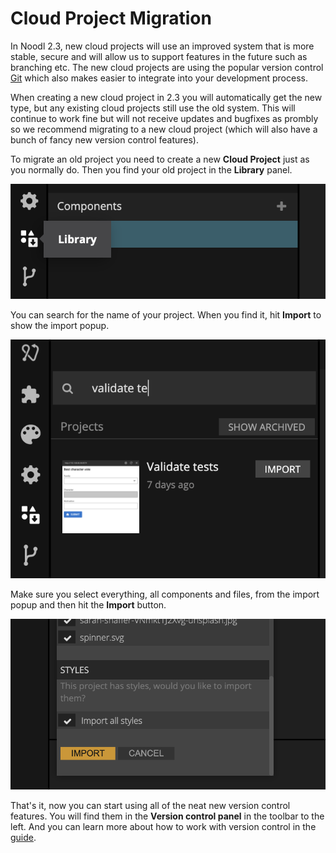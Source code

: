 # Cloud Project Migration

In Noodl 2.3, new cloud projects will use an improved system that is more stable, secure and will allow us to support features in the future such as branching etc. The new cloud projects are using the popular version control [Git](https://git-scm.com/) which also makes easier to integrate into your development process.

When creating a new cloud project in 2.3 you will automatically get the new type, but any existing cloud projects still use the old system. This will continue to work fine but will not receive updates and bugfixes as prombly so we recommend migrating to a new cloud project (which will also have a bunch of fancy new version control features). 

To migrate an old project you need to create a new **Cloud Project** just as you normally do. Then you find your old project in the **Library** panel.

![](library-panel.png ':class=img-size-m')

You can search for the name of your project. When you find it, hit **Import** to show the import popup.

![](import-project.png ':class=img-size-m')

Make sure you select everything, all components and files, from the import popup and then hit the **Import** button.

![](import-button.png ':class=img-size-l')

That's it, now you can start using all of the neat new version control features. You will find them in the **Version control panel** in the toolbar to the left. And you can learn more about how to work with version control in the [guide](/guides/version-control.md).




